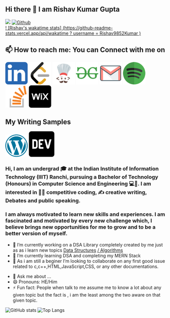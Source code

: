 ## Hi there 👋 I am Rishav Kumar Gupta 

![](https://visitor-badge.laobi.icu/badge?page_id=Rishav9852Kumar)    [![Github](https://img.shields.io/github/followers/Rishav9852Kumar?label=Follow&style=social)](https://github.com/Rishav9852Kumar)</br>
[! [Rishav's wakatime stats] (https://github-readme-stats.vercel.app/api/wakatime ? username = Rishav9852Kumar )](https://github.com/anuraghazra/github-readme-stats)
## 📫 How to reach me: You can Connect with me on </br>
[<img src="https://github.com/Rishav9852Kumar/Rishav9852Kumar/blob/main/IMAGE/linkden.png" width="70" height="70">](https://www.linkedin.com/in/rishav-kumar-iiitranchi)
[<img src="https://github.com/Rishav9852Kumar/Rishav9852Kumar/blob/main/IMAGE/leetcode.png" width="70" height="70">](https://leetcode.com/rishavkumaraug20005212/)
[<img src="https://github.com/Rishav9852Kumar/Rishav9852Kumar/blob/main/IMAGE/codechef.png" width="70" height="70">](https://www.codechef.com/users/rishavkum_123)
[<img src="https://github.com/Rishav9852Kumar/Rishav9852Kumar/blob/main/IMAGE/GeeksforGeeks.png" width="70" height="70">](https://auth.geeksforgeeks.org/user/rishavkumaraug20005212/practice/)
[<img src="https://github.com/Rishav9852Kumar/Rishav9852Kumar/blob/main/IMAGE/gmail.png" width="70" height="70">](mailto::rishavkumaraug2000@gmail.com)
[<img src="https://github.com/Rishav9852Kumar/Rishav9852Kumar/blob/main/IMAGE/spotify.png" width="70" height="70">](https://open.spotify.com/user/31ok5viispf7f2gjzpvcty2oyc5i)
[<img src="https://github.com/Rishav9852Kumar/Rishav9852Kumar/blob/main/IMAGE/stackoverflow.png" width="70" height="70">](https://stackoverflow.com/users/16449946/rishav-kumar?tab=profile)
[<img src="https://github.com/Rishav9852Kumar/Rishav9852Kumar/blob/main/IMAGE/wix.png" width="70" height="70">](https://manage.wix.com/account/account-settings?referralAdditionalInfo=account-manager)

## My Writing Samples</br>
[<img src="https://github.com/Rishav9852Kumar/Rishav9852Kumar/blob/main/IMAGE/wordpress.png" width="70" height="70">](https://rishavkumar812215194.wordpress.com)
[<img src="https://github.com/Rishav9852Kumar/Rishav9852Kumar/blob/main/IMAGE/dev.png" width="80" height="80">](https://dev.to/rishav9852kumar)

### Hi, I am an undergrad 🎓 at the Indian Institute of Information Technology (IIIT) Ranchi[.](https://www.linkedin.com/in/rishav-kumar-iiitranchi/?lipi=urn%3Ali%3Apage%3Ad_flagship3_profile_view_base%3BmZXSCFStSCGADlZ6ID5exg%3D%3D#) pursuing a Bachelor of Technology (Honours) in Computer Science and Engineering 💻🤖. I am interested in 👨‍💻 competitive coding, ✍️ creative writing, Debates and public speaking.

### I am always motivated to learn new skills and experiences. I am fascinated and motivated by every new challenge which, I believe brings new opportunities for me to grow and to be a better version of myself.
- 🔭 I’m currently working on a DSA Library completely created by me just as as i learn new topics [Data Structures](https://github.com/Rishav9852Kumar/Data-Structure-) [/ Algorithms](https://github.com/Rishav9852Kumar/Algorithms-and-implementations-of-Queues-and-stacks-in-commotion-examples)
- 🌱 I’m currently learning DSA and completing my MERN Stack
- 👯 As i am still a beginer I’m looking to collaborate on any first good issue related to c,c++,HTML,JavaScript,CSS, or any other documentations.
<!--🤔 I’m looking for help with App development and Kotlin -->
- 💬 Ask me about ...
- 😄 Pronouns: HE/Him
- ⚡ Fun fact: People when talk to me assume me to know a lot about any given topic but the fact is , i am the least among the two aware on that given topic.

![GitHub stats](https://github-readme-stats.vercel.app/api?username=Rishav9852Kumar&show_icons=true&theme=aura) 
![Top Langs](https://github-readme-stats.vercel.app/api/top-langs/?username=Rishav9852Kumar&theme=aura) 
